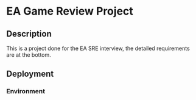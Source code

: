 # EA Game Review Project
## Description
This is a project done for the EA SRE interview, the detailed requirements are at the bottom.

## Deployment

### Environment
